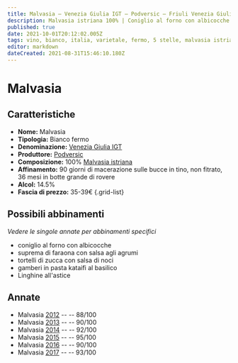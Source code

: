```yaml
---
title: Malvasia – Venezia Giulia IGT – Podversic – Friuli Venezia Giulia (IT) – 35-39€ – 3★-5★
description: Malvasia istriana 100% | Coniglio al forno con albicocche – Suprema di faraona con salsa agli agrumi – Tortelli di zucca con salsa di noci – Gamberi in pasta kataifi al basilico – Linghine all'astice
published: true
date: 2021-10-01T20:12:02.005Z
tags: vino, bianco, italia, varietale, fermo, 5 stelle, malvasia istriana, coniglio al forno con albicocche, suprema di faraona con salsa agli agrumi, tortelli di zucca con salsa di noci, gamberi in pasta kataifi al basilico, friuli venezia giulia, Linghine all'astice, 35-39€
editor: markdown
dateCreated: 2021-08-31T15:46:10.180Z
---
```


# Malvasia

## Caratteristiche
- **Nome:** Malvasia
- **Tipologia:** Bianco fermo
- **Denominazione:** [Venezia Giulia IGT](/denominazioni/Italia/Friuli-Venezia-Giulia/IGT/Venezia-Giulia)
- **Produttore:** [Podversic](/produttori/Italia/Friuli-Venezia-Giulia/Podversic) 
- **Composizione:** 100% [Malvasia istriana](/vitigni/Italia/bacca-bianca/malvasia-istriana)
- **Affinamento:** 90 giorni di macerazione sulle bucce in tino, non fitrato, 36 mesi in botte grande di rovere
- **Alcol:** 14.5%
- **Fascia di prezzo:** 35-39€
{.grid-list}



## Possibili abbinamenti
*Vedere le singole annate per abbinamenti specifici*

- coniglio al forno con albicocche
- suprema di faraona con salsa agli agrumi
- tortelli di zucca con salsa di noci
- gamberi in pasta kataifi al basilico
- Linghine all'astice

## Annate
- Malvasia [2012](/vini/Italia/Friuli-Venezia-Giulia/Podversic/Malvasia/2012) -- <span class="star-3"></span> -- 88/100
- Malvasia [2013](/vini/Italia/Friuli-Venezia-Giulia/Podversic/Malvasia/2013) -- <span class="star-4"></span> -- 90/100
- Malvasia [2014](/vini/Italia/Friuli-Venezia-Giulia/Podversic/Malvasia/2014) -- <span class="star-5"></span> -- 92/100
- Malvasia [2015](/vini/Italia/Friuli-Venezia-Giulia/Podversic/Malvasia/2015) -- <span class="star-5"></span> -- 95/100
- Malvasia [2016](/vini/Italia/Friuli-Venezia-Giulia/Podversic/Malvasia/2016) -- <span class="star-4"></span> -- 90/100
- Malvasia [2017](/vini/Italia/Friuli-Venezia-Giulia/Podversic/Malvasia/2017) -- <span class="star-5"></span> -- 93/100

